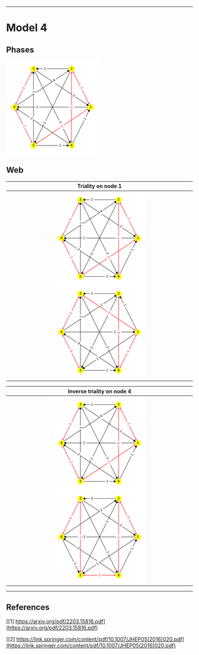 
----
# Model 4 #
## Phases ##
<img src="./figs/model4/model4_phase_0.png" width="250" height="250">


## Web ##
Triality on node 1|
:-------------------:|
<img src="./figs/model4/model4_Tweb_Phases_(0, 0)_Node_0A0.png" width="250" height="250"><img src="./figs/model4/model4_Tweb_Phases_(0, 0)_Node_0B0.png" width="250" height="250">|

Inverse triality on node 4|
:-------------------:|
<img src="./figs/model4/model4_Tweb_Phases_(0, 0)_Node_1A4.png" width="250" height="250"><img src="./figs/model4/model4_Tweb_Phases_(0, 0)_Node_1B4.png" width="250" height="250">|


----
## References ##
[[1] https://arxiv.org/pdf/2203.15816.pdf](https://arxiv.org/pdf/2203.15816.pdf)

[[2] https://link.springer.com/content/pdf/10.1007/JHEP05(2016)020.pdf](https://link.springer.com/content/pdf/10.1007/JHEP05(2016)020.pdf)
